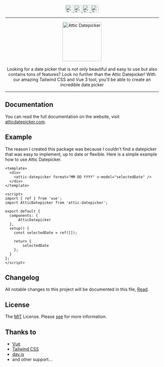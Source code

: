 <p align="center">
    <a href="https://www.buymeacoffee.com/shuch3n" target="_blank">
        <img src="https://cdn.buymeacoffee.com/buttons/default-orange.png" alt="Buy Me A Coffee" height="24">
    </a>
    <a href="#" target="_blank">
        <img src="https://img.shields.io/npm/l/attic-datepicker?style=for-the-badge" alt="Buy Me A Coffee" height="24">
    </a>
    <a href="#" target="_blank">
        <img src="https://img.shields.io/github/issues/ShuCh3n/attic-datepicker?style=for-the-badge" alt="Buy Me A Coffee" height="24">
    </a>
    <a href="https://www.npmjs.com/package/attic-datepicker" target="_blank">
        <img src="https://img.shields.io/npm/dw/attic-datepicker?style=for-the-badge" alt="Buy Me A Coffee" height="24">
    </a>
</p>

---

<p align="center">
    <a href="https://atticdatepicker.com" target="_blank">
      <img alt="Attic Datepicker" width="128" src="https://atticdatepicker.com/assets/logo.fcdc01bf.svg" />
    </a>
    <br><br>
    Looking for a date picker that is not only beautiful and easy to use but also contains tons of features? Look no further than the Attic Datepicker! With our amazing Tailwind CSS and Vue 3 tool, you'll be able to create an incredible date picker
</p>

---

## Documentation

You can read the full documentation on the website, visit [atticdatepicker.com](https://atticdatepicker.com).

## Example

The reason I created this package was because I couldn't find a datepicker that was easy to implement, up to date or flexible. Here is a simple example how to use Attic Datepicker. 

```vue
<template>
  <div>
    <attic-datepicker format="MM DD YYYY" v-model="selectedDate" />
  </div>
</template>

<script>
import { ref } from 'vue';
import AtticDatepicker from 'attic-datepicker';

export default {
  components: {
      AtticDatepicker
  },
  setup() {
    const selectedDate = ref([]);

    return {
        selectedDate
    };
  }
};
</script>
```

## Changelog
All notable changes to this project will be documented in this file, [Read](CHANGELOG.md).

## License
The [MIT](LICENSE) License. Please [see](http://opensource.org/licenses/MIT) for more information.

## Thanks to
- [Vue](https://vuejs.org/)
- [Tailwind CSS](https://tailwindcss.com/)
- [day.js](https://day.js.org/)
- and other support...
